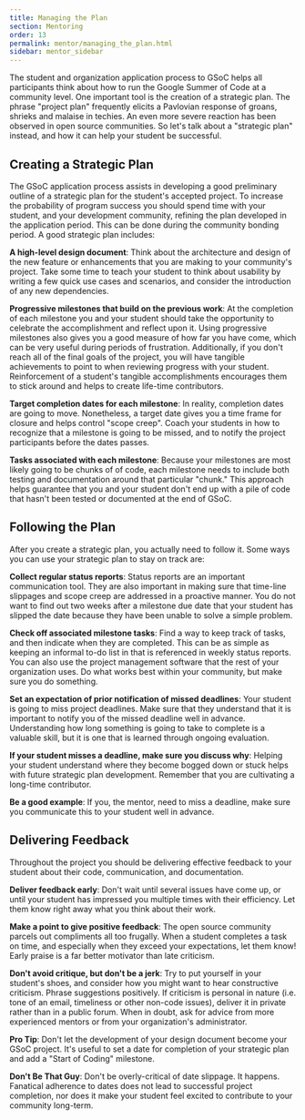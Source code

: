 ```yaml
---
title: Managing the Plan
section: Mentoring
order: 13
permalink: mentor/managing_the_plan.html
sidebar: mentor_sidebar
---
```


The student and organization application process to GSoC helps all participants think about how to run the Google Summer of Code at a community level. One important tool is the creation of a strategic plan. The phrase "project plan" frequently elicits a Pavlovian response of groans, shrieks and malaise in techies. An even more severe reaction has been observed in open source communities.  So let's talk about a "strategic plan" instead, and how it can help your student be successful.


## Creating a Strategic Plan

The GSoC application process assists in developing a good preliminary outline of a strategic plan for the student's accepted project. To increase the probability of program success you should spend time with your student, and your development community, refining the plan developed in the application period. This can be done during the community bonding period. A good strategic plan includes:

**A high-level design document**: Think about the architecture and design of the new feature or enhancements that you are making to your community's project. Take some time to teach your student to think about usability by writing a few quick use cases and scenarios, and consider the introduction of any new dependencies.

**Progressive milestones that build on the previous work**: At the completion of each milestone you and your student should take the opportunity to celebrate the accomplishment and reflect upon it. Using progressive milestones also gives you a good measure of how far you have come, which can be very useful during periods of frustration. Additionally, if you don't reach all of the final goals of the project, you will have tangible achievements to point to when reviewing progress with your student. Reinforcement of a student's tangible accomplishments encourages them to stick around and helps to create life-time contributors.

**Target completion dates for each milestone**: In reality, completion dates are going to move. Nonetheless, a target date gives you a time frame for closure and helps control "scope creep". Coach your students in how to recognize that a milestone is going to be missed,  and to notify the project participants before the dates passes.

**Tasks associated with each milestone**: Because your milestones are most likely going to be chunks of of code, each milestone needs to include both testing and documentation around that particular "chunk." This approach helps guarantee that you and your student don't end up with a pile of code that hasn't been tested or documented at the end of GSoC.


## Following the Plan

After you create a strategic plan, you actually need to follow it. Some ways you can use your strategic plan to stay on track are:

**Collect regular status reports**: Status reports are an important communication tool. They are also important in making sure that time-line slippages and scope creep are addressed in a proactive manner. You do not want to find out two weeks after a milestone due date that your student has slipped the date because they have been unable to solve a simple problem.

**Check off associated milestone tasks**: Find a way to keep track of tasks, and then indicate when they are completed. This can be as simple as keeping an informal to-do list in that is referenced in weekly status reports. You can also use the project management software that the rest of your organization uses. Do what works best within your community, but make sure you do something.

**Set an expectation of prior notification of missed deadlines**: Your student is going to miss project deadlines. Make sure that they understand that it is important to notify you of the missed deadline well in advance. Understanding how long something is going to take to complete is a valuable skill, but it is one that is learned through ongoing evaluation.

**If your student misses a deadline, make sure you discuss why**: Helping your student understand where they become bogged down or stuck helps with future strategic plan development. Remember that you are cultivating a long-time contributor.

**Be a good example**: If you, the mentor, need to miss a deadline, make sure you communicate this to your student well in advance.


## Delivering Feedback

Throughout the project you should be delivering effective feedback to your student about their code, communication, and documentation. 

**Deliver feedback early**: Don't wait until several issues have come up, or until your student has impressed you multiple times with their efficiency. Let them know right away what you think about their work. 

**Make a point to give positive feedback**: The open source community parcels out compliments all too frugally. When a student completes a task on time, and especially when they exceed your expectations, let them know! Early praise is a far better motivator than late criticism.

**Don't avoid critique, but don't be a jerk**: Try to put yourself in your student's shoes, and consider how you might want to hear constructive criticism. Phrase suggestions positively.  If criticism is personal in nature (i.e. tone of an email, timeliness or other non-code issues), deliver it in private rather than in a public forum. When in doubt, ask for advice from more experienced mentors or from your organization's administrator.

**Pro Tip**: Don't let the development of your design document become your GSoC project. It's useful to set a date for completion of your strategic plan and add a "Start of Coding" milestone.

**Don't Be That Guy**: Don't be overly-critical of date slippage. It happens.  Fanatical adherence to dates does not lead to successful project completion, nor does it make your student feel excited to contribute to your community long-term.


